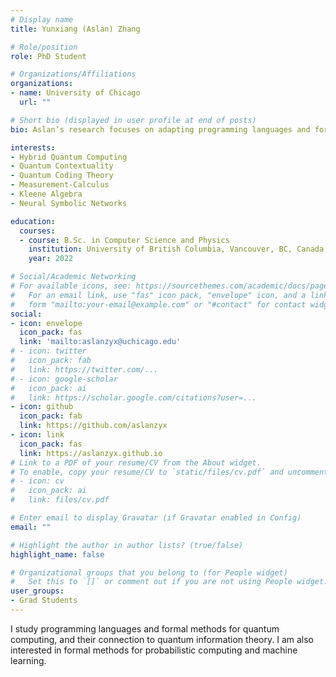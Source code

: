 ```yaml
---
# Display name
title: Yunxiang (Aslan) Zhang

# Role/position
role: PhD Student

# Organizations/Affiliations
organizations:
- name: University of Chicago
  url: ""

# Short bio (displayed in user profile at end of posts)
bio: Aslan’s research focuses on adapting programming languages and formal methods techniques to investigate the connections between quantum programs and the underlying principles of quantum mechanics.

interests:
- Hybrid Quantum Computing
- Quantum Contextuality
- Quantum Coding Theory
- Measurement-Calculus
- Kleene Algebra
- Neural Symbolic Networks

education:
  courses:
  - course: B.Sc. in Computer Science and Physics
    institution: University of British Columbia, Vancouver, BC, Canada
    year: 2022

# Social/Academic Networking
# For available icons, see: https://sourcethemes.com/academic/docs/page-builder/#icons
#   For an email link, use "fas" icon pack, "envelope" icon, and a link in the
#   form "mailto:your-email@example.com" or "#contact" for contact widget.
social:
- icon: envelope
  icon_pack: fas
  link: 'mailto:aslanzyx@uchicago.edu'
# - icon: twitter
#   icon_pack: fab
#   link: https://twitter.com/...
# - icon: google-scholar
#   icon_pack: ai
#   link: https://scholar.google.com/citations?user=...
- icon: github
  icon_pack: fab
  link: https://github.com/aslanzyx
- icon: link
  icon_pack: fas
  link: https://aslanzyx.github.io
# Link to a PDF of your resume/CV from the About widget.
# To enable, copy your resume/CV to `static/files/cv.pdf` and uncomment the lines below.
# - icon: cv
#   icon_pack: ai
#   link: files/cv.pdf

# Enter email to display Gravatar (if Gravatar enabled in Config)
email: ""

# Highlight the author in author lists? (true/false)
highlight_name: false

# Organizational groups that you belong to (for People widget)
#   Set this to `[]` or comment out if you are not using People widget.
user_groups:
- Grad Students
---
```


I study programming languages and formal methods for quantum computing, and their connection to quantum information theory. I am also interested in formal methods for probabilistic computing and machine learning.
